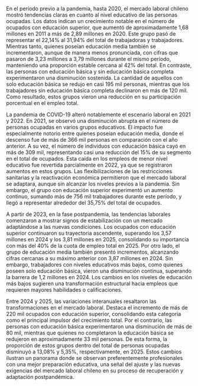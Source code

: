 En el período previo a la pandemia, hasta 2020, el mercado laboral chileno mostró tendencias claras en cuanto al nivel educativo de las personas ocupadas. Los datos indican un crecimiento notable en el número de ocupados con educación superior, que aumentó de aproximadamente 1,68 millones en 2011 a más de 2,89 millones en 2020. Este grupo pasó de representar el 22,14% al 31,94% del total de trabajadoras y trabajadores. Mientras tanto, quienes poseían educación media también se incrementaron, aunque de manera menos pronunciada, con cifras que pasaron de 3,23 millones a 3,79 millones durante el mismo período, manteniendo una proporción estable cercana al 42% del total. En contraste, las personas con educación básica y sin educación básica completa experimentaron una disminución sostenida. La cantidad de aquellos con solo educación básica se redujo en casi 195 mil personas, mientras que los trabajadores sin educación básica completa declinaron en más de 120 mil. Como resultado, estos grupos vieron una reducción en su participación porcentual en el empleo total.

La pandemia de COVID-19 alteró notablemente el escenario laboral en 2021 y 2022. En 2021, se observó una disminución abrupta en el número de personas ocupadas en varios grupos educativos. El impacto fue especialmente notorio entre quienes poseían educación media, donde el descenso fue de más de 366 mil personas en comparación con el año anterior. A su vez, el número de individuos con educación básica cayó en más de 309 mil, representando casi una reducción del 15% de su segmento en el total de ocupados. Esta caída en los empleos de menor nivel educativo fue revertida parcialmente en 2022, ya que se registraron aumentos en estos grupos. Las flexibilizaciones de las restricciones sanitarias y la reactivación económica permitieron que el mercado laboral se adaptara, aunque sin alcanzar los niveles previos a la pandemia. Sin embargo, el grupo con educación superior experimentó un aumento continuo, sumando más de 756 mil trabajadores durante este período, y llegó a representar alrededor del 35,75% del total de ocupados.

A partir de 2023, en la fase postpandemia, las tendencias laborales comenzaron a mostrar signos de estabilización con un mercado adaptándose a las nuevas condiciones. Los ocupados con educación superior continuaron su trayectoria ascendente, superando los 3,57 millones en 2024 y los 3,81 millones en 2025, consolidando su importancia con más del 40% de la cuota de empleo total en 2025. Por otro lado, el grupo de educación media también presentó incrementos, alcanzando cifras cercanas a su máximo anterior con 3,87 millones en 2024. Sin embargo, trabajadores con niveles educativos más bajos, como quienes poseen solo educación básica, vieron una disminución continua, superando la barrera de 1,2 millones en 2024. Los cambios en los niveles de educación más bajos sugieren una transformación estructural hacia empleos que requieren mayores habilidades o calificaciones.

Entre 2024 y 2025, las variaciones interanuales resaltaron las transformaciones en el mercado laboral. Destaca el incremento de más de 220 mil ocupados con educación superior, consolidando esta categoría como el principal impulsor del crecimiento total. Por el contrario, las personas con educación básica experimentaron una disminución de más de 80 mil, mientras que quienes no completaron la educación básica se redujeron en aproximadamente 33 mil personas. De esta forma, la proporción de estos grupos dentro del total de personas ocupadas disminuyó a 13,08% y 5,35%, respectivamente, en 2025. Estos cambios ilustran un panorama donde se observan preferentemente profesionales con una mejor preparación educativa, una señal del ajuste y las nuevas exigencias del mercado laboral chileno en su proceso de recuperación y adaptación postpandémica.
